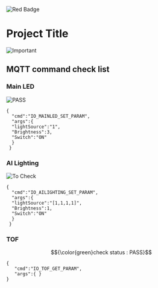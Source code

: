 
![Red Badge](https://img.shields.io/badge/Important-Red-red)
# Project Title

![Important](https://img.shields.io/badge/Note-Important-red)

## MQTT command check list

### Main LED
![PASS](https://img.shields.io/badge/Status-PASS-green)
```
{
  "cmd":"IO_MAINLED_SET_PARAM",
  "args":{
  "lightSource":"1",
  "Brightness":3,
  "Switch":"ON"
  }
 }
```

 ### AI Lighting
![To Check](https://img.shields.io/badge/Status-ToCheck-red)
```
{
  "cmd":"IO_AILIGHTING_SET_PARAM",
  "args":{
  "lightSource":"[1,1,1,1]",
  "Brightness":1,
  "Switch":"ON"
  }
 }
```

 ### TOF
$${\color{green}check status : PASS}$$
```
{
   "cmd":"IO_TOF_GET_PARAM",
   "args":{ }
}
```